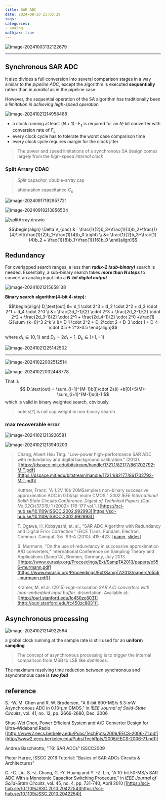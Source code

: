```yaml
---
title: SAR ADC
date: 2024-08-20 21:06:29
tags:
categories:
- analog
mathjax: true
---
```




![image-20241003132122679](sar/image-20241003132122679.png)

---





## Synchronous SAR ADC

It also divides a full conversion into several comparison stages in a way similar to the *pipeline ADC*, except the algorithm is executed **sequentially** rather than in *parallel* as in the pipeline case.

However, the sequential operation of the SA algorithm has traditionally been a *limitation in achieving high-speed operation*

![image-20241021214958488](sar/image-20241021214958488.png)

- a clock running at least $(N + 1) \cdot F_s$ is required for an $N$-bit converter with conversion rate of $F_s$
- every clock cycle has to tolerate the worst case comparison time
- every clock cycle requires margin for the clock jitter 

> The power and speed limitations of a synchronous SA design comes largely from the *high-speed internal clock*



### Split Arrary CDAC

> *Split* capacitor, double-array cap
>
> attenuation capacitance $C_a$

![image-20240917192957721](sar/image-20240917192957721.png)

![image-20240918213856504](sar/image-20240918213856504.png)

![splitArray.drawio](sar/splitArray.drawio.svg)

$$\begin{align}
\Delta V_{dac} &= \frac{1}{2}b_3+\frac{1}{4}b_2+\frac{1}{4}\left(\frac{1}{2}b_1+\frac{1}{4}b_0 \right) \\
&= \frac{1}{2}b_3+\frac{1}{4}b_2 + \frac{1}{8}b_1+\frac{1}{16}b_0
\end{align}$$




## Redundancy

For overlapped search ranges, a less than ***radix-2 (sub-binary)*** search is needed. Essentially, a sub-binary search takes ***more than $N$ steps*** to convert an analog input into a ***$N$-bit digital output***



![image-20241021215658138](sar/image-20241021215658138.png)

**Binary search algorithm(4-bit 4-step):**

$$\begin{align}
D_\text{out} &= d_1 \cdot 2^3 + d_2 \cdot 2^2 + d_3 \cdot 2^1 + d_4 \cdot 2^0 \\
&= \frac{2d_1-1}{2} \cdot 2^3 + \frac{2d_2-1}{2} \cdot 2^2 + \frac{2d_3-1}{2} \cdot 2^1 + \frac{2d_4-1}{2} \cdot 2^0 +\frac{1}{2}\sum_{k=0}^3 2^k \\
&= D_1 \cdot 2^2 + D_2\cdot 2 + D_3 \cdot 1 + D_4 \cdot 0.5 + 2^3-0.5
\end{align}$$

where $d_k \in \{0, 1\}$ and $D_k=2d_k-1$, $D_k\in\{+1,-1\}$

![image-20241021225142502](sar/image-20241021225142502.png)

---

![image-20241022002512514](sar/image-20241022002512514.png)

![image-20241022002448778](sar/image-20241022002448778.png)

That is
$$
D_\text{out} = \sum_{i=1}^{M-1}b[i]\cdot 2s(i) +b[0]+S(M)-\sum_{i=1}^{M-1}s(i)-1
$$
which is valid in binary weighted search, obviously.

> note $s[?]$ is not cap weight in non-binary search 


###  max recoverable error

![image-20241021213926581](sar/image-20241021213926581.png)

![image-20241021213940203](sar/image-20241021213940203.png)



> Chang, Albert Hsu Ting. "Low-power high-performance SAR ADC with redundancy and digital background calibration." (2013). [[https://dspace.mit.edu/bitstream/handle/1721.1/82177/861702792-MIT.pdf](https://dspace.mit.edu/bitstream/handle/1721.1/82177/861702792-MIT.pdf)]
>
> Kuttner, Franz. "A 1.2V 10b 20MSample/s non-binary successive approximation ADC in 0.13/spl mu/m CMOS." *2002 IEEE International Solid-State Circuits Conference. Digest of Technical Papers (Cat. No.02CH37315)* 1 (2002): 176-177 vol.1. [[https://sci-hub.se/10.1109/ISSCC.2002.992993](https://sci-hub.se/10.1109/ISSCC.2002.992993)]
>
> T. Ogawa, H. Kobayashi, et. al., "SAR ADC Algorithm with Redundancy and Digital Error Correction." IEICE Trans. Fundam. Electron. Commun. Comput. Sci. 93-A (2010): 415-423. [[paper](https://sci-hub.se/https://doi.org/10.1587/transfun.E93.A.415), [slides](https://pdfs.semanticscholar.org/9745/3f1a69d43414c123965280cd6fc45274f296.pdf)]
>
> B. Murmann, “On the use of redundancy in successive approximation A/D converters,” International Conference on Sampling Theory and Applications (SampTA), Bremen, Germany, July 2013.  [[https://www.eurasip.org/Proceedings/Ext/SampTA2013/papers/p556-murmann.pdf](https://www.eurasip.org/Proceedings/Ext/SampTA2013/papers/p556-murmann.pdf)]
>
> Krämer, M. et al. (2015) *High-resolution SAR A/D converters with loop-embedded input buffer*. dissertation. Available at: [[http://purl.stanford.edu/fc450zc8031](http://purl.stanford.edu/fc450zc8031)].








## Asynchronous processing

![image-20241021214922564](sar/image-20241021214922564.png)

a global clock running at the sample rate is still used for an **uniform sampling**

> The concept of asynchronous processing is to trigger the internal comparison from MSB to LSB like
> *dominoes*. 

The maximum resolving time reduction between synchronous and asynchronous case is ***two fold***  



## reference

S. -W. M. Chen and R. W. Brodersen, "A 6-bit 600-MS/s 5.3-mW Asynchronous ADC in 0.13-μm CMOS," in *IEEE Journal of Solid-State Circuits*, vol. 41, no. 12, pp. 2669-2680, Dec. 2006

Shuo-Wei Chen, Power Efficient System and A/D Converter Design for Ultra-Wideband Radio [[http://www2.eecs.berkeley.edu/Pubs/TechRpts/2006/EECS-2006-71.pdf](http://www2.eecs.berkeley.edu/Pubs/TechRpts/2006/EECS-2006-71.pdf)]

Andrea Baschirotto, "T6: SAR ADCs" ISSCC2009

Pieter Harpe, ISSCC 2016 Tutorial: "Basics of SAR ADCs Circuits & Architectures"

C. -C. Liu, S. -J. Chang, G. -Y. Huang and Y. -Z. Lin, "A 10-bit 50-MS/s SAR ADC With a Monotonic Capacitor Switching Procedure," in *IEEE Journal of Solid-State Circuits*, vol. 45, no. 4, pp. 731-740, April 2010 [[https://sci-hub.se/10.1109/JSSC.2010.2042254](https://sci-hub.se/10.1109/JSSC.2010.2042254)]

